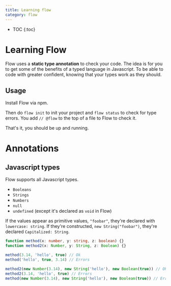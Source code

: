 ```yaml
---
title: Learning flow
category: flow
---
```


* TOC
{:toc}

# Learning Flow

Flow uses a **static type annotation** to check your code. The idea is for you to get some of the benefits of a typed language in Javascript. To be able to code with greater confident, knowing that your types work as they should.

## Usage

Install Flow via npm.

Then do `flow init` to init your project and `flow status` to check for type errors. You add `// @flow` to the top of a file to Flow to check it.

That's it, you should be up and running.


# Annotations

## Javascript types

Flow supports all Javascript types.

- `Booleans`
- `Strings`
- `Numbers`
- `null`
- `undefined` (except it's declared as `void` in Flow)

If the values appear as primitive values, `"foobar"`, they're declared with `lowercase: string`. If they're constructed, `new String("foobar")`, they're declared `Capitalized: String`.


```typescript
function method(x: number, y: string, z: boolean) {}
function method2(x: Number, y: String, z: Boolean) {}

method(3.14, 'hello', true) // Ok
method('hello', true, 3.14) // Errors

method2(new Number(3.14), new String('hello'), new Boolean(true)) // Ok
method2(3.14, 'hello', true) // Errors
method(new Number(3.14), new String('hello'), new Boolean(true)) // Errors
```
